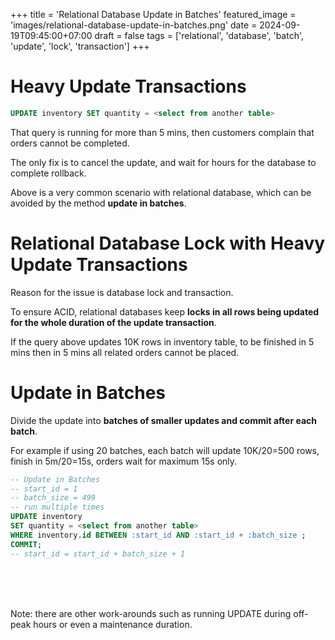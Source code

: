+++
title = 'Relational Database Update in Batches'
featured_image = 'images/relational-database-update-in-batches.png'
date = 2024-09-19T09:45:00+07:00
draft = false
tags = ['relational', 'database', 'batch', 'update', 'lock', 'transaction']
+++
# Heavy Update Transactions

```sql
UPDATE inventory SET quantity = <select from another table>
```

That query is running for more than 5 mins, then customers complain that orders cannot be completed.

The only fix is to cancel the update, and wait for hours for the database to complete rollback.

Above is a very common scenario with relational database, which can be avoided by the method **update in batches**.

# Relational Database Lock with Heavy Update Transactions

Reason for the issue is database lock and transaction.

To ensure ACID, relational databases keep **locks in all rows being updated for the whole duration of the update transaction**.

If the query above updates 10K rows in inventory table, to be finished in 5 mins then in 5 mins all related orders cannot be placed.

# Update in Batches

Divide the update into **batches of smaller updates and commit after each batch**.

For example if using 20 batches, each batch will update 10K/20=500 rows, finish in 5m/20=15s, orders wait for maximum 15s only.

```sql
-- Update in Batches
-- start_id = 1
-- batch_size = 499
-- run multiple times
UPDATE inventory
SET quantity = <select from another table>
WHERE inventory.id BETWEEN :start_id AND :start_id + :batch_size ;
COMMIT;
-- start_id = start_id + batch_size + 1
```


<br/>
<br/>
<br/>


Note: there are other work-arounds such as running UPDATE during off-peak hours or even a maintenance duration.